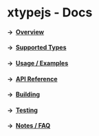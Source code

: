 # xtypejs - Docs

#### &rarr;&nbsp; [Overview](//github.com/lucono/xtypejs)
#### &rarr;&nbsp; [Supported Types](SupportedTypes.md)
#### &rarr;&nbsp; [Usage / Examples](Usage.md)
#### &rarr;&nbsp; [API Reference](API.md)
#### &rarr;&nbsp; [Building](Building.md)
#### &rarr;&nbsp; [Testing](//github.com/lucono/xtypejs/tree/master/test)
#### &rarr;&nbsp; [Notes / FAQ](NotesFaq.md)
